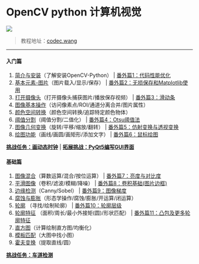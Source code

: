 # OpenCV python 计算机视觉

![](https://github.com/delehub/Python-OpenCV/blob/master/python/OPENCV.png?raw=true)

> 教程地址：[codec.wang](http://codec.wang)

---

#### 入门篇

1. [简介与安装](http://codec.wang/opencv-python-introduction-and-installation/)（了解安装OpenCV-Python） | [番外篇1：代码性能优化](http://codec.wang/opencv-python-extra-code-optimization/)
2. [基本元素-图片](http://codec.wang/opencv-python-basic-element-image/)（图片载入/显示/保存） | [番外篇2：无损保存和Matplotlib使用](http://codec.wang/opencv-python-extra-high-quality-save-and-using-matplotlib/)
3. [打开摄像头](http://codec.wang/opencv-python-open-camera/)（打开摄像头捕获图片/播放保存视频） | [番外篇3：滑动条](http://codec.wang/opencv-python-extra-trackbar/)
4. [图像基本操作](http://codec.wang/opencv-python-basic-operations/)（访问像素点/ROI/通道分离合并/图片属性）
5. [颜色空间转换](http://codec.wang/opencv-python-changing-colorspaces/)（颜色空间转换/追踪特定颜色物体）
6. [阈值分割](http://codec.wang/opencv-python-image-thresholding/)（阈值分割/二值化） | [番外篇4：Otsu阈值法](http://codec.wang/opencv-python-extra-otsu-thresholding/)
7. [图像几何变换](http://codec.wang/opencv-python-image-geometric-transformation/)（旋转/平移/缩放/翻转） | [番外篇5：仿射变换与透视变换](http://codec.wang/opencv-python-extra-warpaffine-warpperspective/)
8. [绘图功能](http://codec.wang/opencv-python-drawing-function/)（画线/画圆/画矩形/添加文字） | [番外篇6：鼠标绘图](http://codec.wang/opencv-python-extra-drawing-with-mouse/)

[**挑战任务：画动态时钟**](http://codec.wang/opencv-python-clock-drawing/) | [**拓展挑战：PyQt5编写GUI界面**](http://codec.wang/opencv-python-using-pyqt5-create-gui/)


#### 基础篇

1. [图像混合](http://codec.wang/opencv-python-image-blending/)（算数运算/混合/按位运算） | [番外篇7：亮度与对比度](http://codec.wang/opencv-python-extra-contrast-brightness/)
2. [平滑图像](http://codec.wang/opencv-python-smoothing-images/)（卷积/滤波/模糊/降噪） | [番外篇8：卷积基础(图片边框)](http://codec.wang/opencv-python-extra-padding-and-convolution/)
3. [边缘检测](http://codec.wang/opencv-python-edge-detection/)（Canny/Sobel） | [番外篇9：图像梯度](http://codec.wang/opencv-python-extra-image-gradients/)
4. [腐蚀与膨胀](http://codec.wang/opencv-python-erode-and-dilate/)（形态学操作/腐蚀/膨胀/开运算/闭运算）
5. [轮廓](http://codec.wang/opencv-python-contours/) （寻找/绘制轮廓）  | [番外篇10：轮廓层级](http://codec.wang/opencv-python-extra-contours-hierarchy/)
6. [轮廓特征](http://codec.wang/opencv-python-contour-features/) （面积/周长/最小外接矩(圆)/形状匹配） | [番外篇11：凸包及更多轮廓特征](http://codec.wang/opencv-python-extra-convex-hull/)
7. [直方图](http://codec.wang/opencv-python-histograms/)（计算绘制直方图/均衡化）
8. [模板匹配](http://codec.wang/opencv-python-template-matching/)（大图中找小图）
9. [ 霍夫变换](http://codec.wang/opencv-python-hough-transform/)（提取直线/圆）

[**挑战任务：车道检测**](http://codec.wang/opencv-python-lane-road-detection/) 
